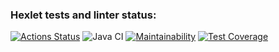 ### Hexlet tests and linter status:
[![Actions Status](https://github.com/jmih3577/java-project-71/actions/workflows/hexlet-check.yml/badge.svg)](https://github.com/jmih3577/java-project-71/actions)
![Java CI](https://github.com/jmih3577/java-project-71/actions/workflows/gradle.yml/badge.svg)
[![Maintainability](https://api.codeclimate.com/v1/badges/bc953fb0ab378995dab3/maintainability)](https://codeclimate.com/github/hexlet-boilerplates/java-package/maintainability)
[![Test Coverage](https://api.codeclimate.com/v1/badges/bc953fb0ab378995dab3/test_coverage)](https://codeclimate.com/github/hexlet-boilerplates/java-package/test_coverage)
